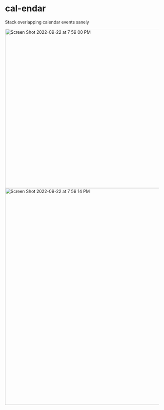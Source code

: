 # cal-endar
Stack overlapping calendar events sanely

<img width="521" alt="Screen Shot 2022-09-22 at 7 59 00 PM" src="https://user-images.githubusercontent.com/11029896/210906906-f87df1ed-c48a-467a-9ae4-4b7ab7e76333.png">

<img width="710" alt="Screen Shot 2022-09-22 at 7 59 14 PM" src="https://user-images.githubusercontent.com/11029896/210906914-674c858f-ec6b-461a-a9bb-163738ef9470.png">
